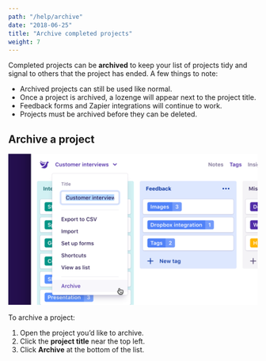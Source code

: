 ```yaml
---
path: "/help/archive"
date: "2018-06-25"
title: "Archive completed projects"
weight: 7
---
```


Completed projects can be **archived** to keep your list of projects tidy and signal to others that the project has ended. A few things to note:

* Archived projects can still be used like normal.
* Once a project is archived, a lozenge will appear next to the project title.
* Feedback forms and Zapier integrations will continue to work.
* Projects must be archived before they can be deleted.

## Archive a project

![Screenshot of the project menu](./archive.png)

To archive a project:

1.  Open the project you’d like to archive.
1.  Click the **project title** near the top left.
1.  Click **Archive** at the bottom of the list.
